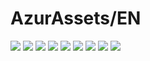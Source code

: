 # AzurAssets/EN
![](https://img.shields.io/badge/EN-8.2.459-blue?style=flat-square)
![](https://img.shields.io/badge/CV-602-blue?style=flat-square)
![](https://img.shields.io/badge/L2D-669-blue?style=flat-square)
![](https://img.shields.io/badge/PIC-22-blue?style=flat-square)
![](https://img.shields.io/badge/BGM-22-blue?style=flat-square)
![](https://img.shields.io/badge/CIPHER-54-blue?style=flat-square)
![](https://img.shields.io/badge/MANGA-76-blue?style=flat-square)
![](https://img.shields.io/badge/PAINTING-311-blue?style=flat-square)
![](https://img.shields.io/badge/DORM-101-blue?style=flat-square)